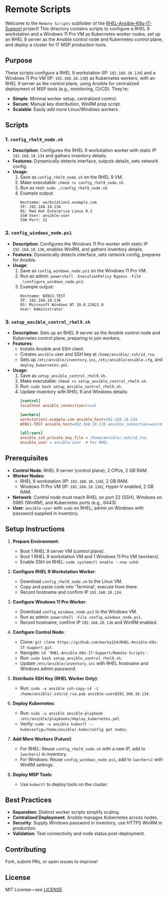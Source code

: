 # Remote Scripts

Welcome to the `Remote Scripts` subfolder of the [RHEL-Ansible-K8s-IT-Support](https://github.com/marky224/RHEL-Ansible-K8s-IT-Support) project! This directory contains scripts to configure a RHEL 9 workstation and a Windows 11 Pro VM as Kubernetes worker nodes, set up an RHEL 9 server as the Ansible control node and Kubernetes control plane, and deploy a cluster for IT MSP production tools.

## Purpose

These scripts configure a RHEL 9 workstation (IP: `192.168.10.134`) and a Windows 11 Pro VM (IP: `192.168.10.136`) as Kubernetes workers, with an RHEL 9 server as the control plane, using Ansible for centralized deployment of MSP tools (e.g., monitoring, CI/CD). They’re:
- **Simple**: Minimal worker setup, centralized control.
- **Secure**: Manual key distribution, WinRM prep script.
- **Scalable**: Easily add more Linux/Windows workers.

## Scripts

### 1. `config_rhel9_node.sh`
- **Description**: Configures the RHEL 9 workstation worker with static IP `192.168.10.134` and gathers inventory details.
- **Features**: Dynamically detects interface, outputs details, sets network config.
- **Usage**:
  1. Save as `config_rhel9_node.sh` on the RHEL 9 VM.
  2. Make executable: `chmod +x config_rhel9_node.sh`.
  3. Run as root: `sudo ./config_rhel9_node.sh`.
  4. Example output:
     ```
     Hostname: workstation1.example.com
     IP: 192.168.10.134
     OS: Red Hat Enterprise Linux 9.3
     SSH User: ansible-user
     SSH Port: 22
     ```

### 2. `config_windows_node.ps1`
- **Description**: Configures the Windows 11 Pro worker with static IP `192.168.10.136`, enables WinRM, and gathers inventory details.
- **Features**: Dynamically detects interface, sets network config, prepares for Ansible.
- **Usage**:
  1. Save as `config_windows_node.ps1` on the Windows 11 Pro VM.
  2. Run as admin: `powershell -ExecutionPolicy Bypass -File .\configure_windows_node.ps1`.
  3. Example output:
     ```
     Hostname: WIN11-TEST
     IP: 192.168.10.136
     OS: Microsoft Windows NT 10.0.22621.0
     User: Administrator
     ```

### 3. `setup_ansible_control_rhel9.sh`
- **Description**: Sets up an RHEL 9 server as the Ansible control node and Kubernetes control plane, preparing to join workers.
- **Features**:
  - Installs Ansible and SSH client.
  - Creates `ansible` user and SSH key at `/home/ansible/.ssh/id_rsa`.
  - Sets up `/etc/ansible/inventory.ini`, `/etc/ansible/ansible.cfg`, and `deploy_kubernetes.yml`.
- **Usage**:
  1. Save as `setup_ansible_control_rhel9.sh`.
  2. Make executable: `chmod +x setup_ansible_control_rhel9.sh`.
  3. Run: `sudo bash setup_ansible_control_rhel9.sh`.
  4. Update inventory with RHEL 9 and Windows details:
     ```ini
     [control]
     localhost ansible_connection=local

     [workers]
     workstation1.example.com ansible_host=192.168.10.134
     WIN11-TEST ansible_host=192.168.10.136 ansible_connection=winrm ansible_user=Administrator ansible_password=your_password ansible_winrm_transport=ntlm ansible_port=5985 ansible_winrm_scheme=http

     [all:vars]
     ansible_ssh_private_key_file = /home/ansible/.ssh/id_rsa
     ansible_user = ansible-user  # For RHEL
     ```

## Prerequisites

- **Control Node**: RHEL 9 server (control plane), 2 CPUs, 2 GB RAM.
- **Worker Nodes**: 
  - RHEL 9 workstation (IP: `192.168.10.134`), 2 GB RAM.
  - Windows 11 Pro VM (IP: `192.168.10.136`), Hyper-V enabled, 2 GB RAM.
- **Network**: Control node must reach RHEL on port 22 (SSH), Windows on 5985 (WinRM), and Kubernetes ports (e.g., 6443).
- **User**: `ansible-user` with `sudo` on RHEL; admin on Windows with password supplied in inventory.

## Setup Instructions

1. **Prepare Environment**:
   - Boot 1 RHEL 9 server VM (control plane).
   - Boot 1 RHEL 9 workstation VM and 1 Windows 11 Pro VM (workers).
   - Enable SSH on RHEL: `sudo systemctl enable --now sshd`.

2. **Configure RHEL 9 Workstation Worker**:
   - Download `config_rhel9_node.sh` to the Linux VM.
   - Copy and paste code into 'Terminal', execute from there.
   - Record hostname and confirm IP `192.168.10.134`.

3. **Configure Windows 11 Pro Worker**:
   - Download `config_windows_node.ps1` to the Windows VM.
   - Run as admin: `powershell -File config_windows_node.ps1`.
   - Record hostname, confirm IP `192.168.10.136` and WinRM enabled.

4. **Configure Control Node**:
   - Clone: `git clone https://github.com/marky224/RHEL-Ansible-K8s-IT-Support.git`.
   - Navigate: `cd 'RHEL-Ansible-K8s-IT-Support/Remote Scripts'`.
   - Run: `sudo bash setup_ansible_control_rhel9.sh`.
   - Update `/etc/ansible/inventory.ini` with RHEL hostname and Windows admin password.

5. **Distribute SSH Key (RHEL Worker Only)**:
   - Run: `sudo -u ansible ssh-copy-id -i /home/ansible/.ssh/id_rsa.pub ansible-user@192.168.10.134`.

6. **Deploy Kubernetes**:
   - Run: `sudo -u ansible ansible-playbook /etc/ansible/playbooks/deploy_kubernetes.yml`.
   - Verify: `sudo -u ansible kubectl --kubeconfig=/home/ansible/.kube/config get nodes`.

7. **Add More Workers (Future)**:
   - For RHEL: Reuse `config_rhel9_node.sh` with a new IP, add to `[workers]` in inventory.
   - For Windows: Reuse `config_windows_node.ps1`, add to `[workers]` with WinRM settings.

8. **Deploy MSP Tools**:
   - Use `kubectl` to deploy tools on the cluster.

## Best Practices

- **Separation**: Distinct worker scripts simplify scaling.
- **Centralized Deployment**: Ansible manages Kubernetes across nodes.
- **Security**: Supply Windows password in inventory; use HTTPS WinRM in production.
- **Validation**: Test connectivity and node status post-deployment.

## Contributing

Fork, submit PRs, or open issues to improve!

## License

MIT License—see [LICENSE](https://github.com/marky224/RHEL-Ansible-K8s-IT-Support/blob/main/LICENSE).
